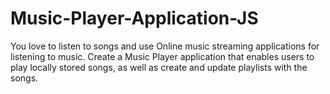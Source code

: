 # Music-Player-Application-JS
You love to listen to songs and use Online music streaming applications for listening to music. Create a Music Player application that enables users to play locally stored songs, as well as create and update playlists with the songs.
